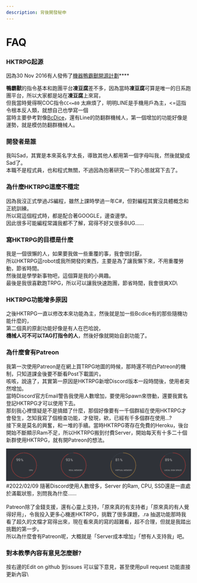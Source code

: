 ```yaml
---
description: 背後開發秘申
---
```


# FAQ

### HKTRPG起源

因為30 Nov 2016有人發佈了[機器鴨霸獸開源計劃](https://docs.google.com/document/d/1dYnJqF2\_QTp90ld4YXj6X8kgxvjUoHrB4E2seqlDlAk/edit)****

**鴨霸獸**的指令基本和跑團平台**凍豆腐**差不多，因為當時**凍豆腐**可算是唯一的日系跑團平台，所以大家都是站在**凍豆腐**上來寫，\
但我當時覺得啊COC指令`CC<=80` 太麻煩了，明明LINE是手機用戶為主，<=這指令根本反人類，就想自己也學寫一個\
當時主要參考對像[BcDice](https://docs.bcdice.org/)，還有Line的防翻群機械人，第一個增加的功能好像是運勢，就是模仿防翻群機械人。

### 開發者是誰

我叫Sad，其實是本來英名字太長，導致其他人都用第一個字母叫我，然後就變成Sad了。\
本職不是程式員，也和程式無關，不過因為抱著研究一下的心態就寫下去了。

### 為什麼HKTRPG這麼不穩定

因為我沒正式學過JS編程，雖然上課時學過一年C#，但對編程其實沒具體概念和正統訓練。\
所以寫這個程式時，都是配合著GOOGLE，邊查邊學。\
因此很多可能編程常識我都不了解，寫得不好又很多BUG……

### 寫HKTRPG的目標是什麼

我是一個很懶的人，如果要我做一些重覆的事，我會很討厭，\
所以HKTRPG這robot或我所開發的東西，主要是為了讓我懶下來，不用重覆勞動，節省時間。\
然後就是學學新事物吧，這個算是我的小興趣。\
最後是我很喜歡跑TRPG，所以可以讓我快速跑團，節省時間，我會很爽XD\


### HKTRPG功能增多原因

之後HKTRPG一直以修改本來功能為主，然後就是加一些Bcdice有的那些隨機功能什麼的，\
第二個真的原創功能好像是有人在巴哈說，\
**機械人可不可以TAG打指令的人**，然後好像就開始自創功能了。

### 為什麼會有Patreon

我第一次使用Patreon是在網上買TRPG地圖的時候，那時還不明白Patreon的機制，只知道課金後要不斷看Post下載圖片。\
咳咳，說遠了，其實第一原因是HKTRPG新增Discord版本一段時間後，使用者突然增加。\
當時Discord官方Email警告我使用人數增加，要使用Spawn來啓動，還要我實名登記HKTRPG才可以使用下去。\
那刻我心裡懷疑是不是搞錯了什麼，那個好像要有一千個群組在使用HKTRPG才會發生，怎知我寫了個檢查功能，才發現，欸，已經有千多個群在使用…?\
接下來是莫名的興奮，和一堆的手續。當時HKTRPG寄存在免費的Heroku，後台開始不斷顯示Ram不足，所以HKTRPG搬到付費Server，開始每天有十多二十個新群使用HKTRPG，就有開Patreon的想法。

<img src="../.gitbook/assets/image (33) (1).png" alt="" data-size="original">\
\#2022/02/09 隨著Discord使用人數增多，Server 的Ram, CPU, SSD還是一直處於滿載狀態，別問我為什麼……\
\
Patreon除了金錢支援，還有心靈上支持，「原來真的有支持者」「原來真的有人覺得好用」，令我投入更多心機進HKTRPG，挑戰了很多課題，.ra 抽選功能那時我看了超久的文檔才寫得出來，現在看來真的寫的超難看，超不合理，但就是我踏出挑戰的第一步。\
所以為什麼會有Patreon呢，大概就是「Server成本增加」「想有人支持我」吧。

### 對本教學內容有意見怎麼辦?

按右邊的Edit on github 到issues 可以留下意見，甚至使用pull request 功能直接更新內容\
